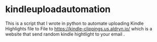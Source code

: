 # kindleuploadautomation

This is a script that I wrote in python to automate uploading Kindle Highlights file to File to https://kindle-clippings.us.aldryn.io/ which is a website that send random kindle hightlight to your email . 
